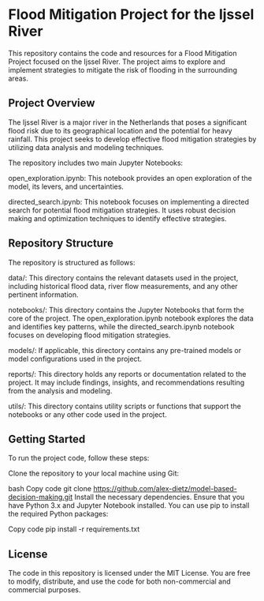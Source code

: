 # Flood Mitigation Project for the Ijssel River

This repository contains the code and resources for a Flood Mitigation Project focused on the Ijssel River. The project aims to explore and implement strategies to mitigate the risk of flooding in the surrounding areas.

## Project Overview

The Ijssel River is a major river in the Netherlands that poses a significant flood risk due to its geographical location and the potential for heavy rainfall. This project seeks to develop effective flood mitigation strategies by utilizing data analysis and modeling techniques.

The repository includes two main Jupyter Notebooks:

open_exploration.ipynb: This notebook provides an open exploration of the model, its levers, and uncertainties.

directed_search.ipynb: This notebook focuses on implementing a directed search for potential flood mitigation strategies. It uses robust decision making and optimization techniques to identify effective strategies.

## Repository Structure

The repository is structured as follows:

data/: This directory contains the relevant datasets used in the project, including historical flood data, river flow measurements, and any other pertinent information.

notebooks/: This directory contains the Jupyter Notebooks that form the core of the project. The open_exploration.ipynb notebook explores the data and identifies key patterns, while the directed_search.ipynb notebook focuses on developing flood mitigation strategies.

models/: If applicable, this directory contains any pre-trained models or model configurations used in the project.

reports/: This directory holds any reports or documentation related to the project. It may include findings, insights, and recommendations resulting from the analysis and modeling.

utils/: This directory contains utility scripts or functions that support the notebooks or any other code used in the project.

## Getting Started

To run the project code, follow these steps:

Clone the repository to your local machine using Git:

bash
Copy code
git clone https://github.com/alex-dietz/model-based-decision-making.git
Install the necessary dependencies. Ensure that you have Python 3.x and Jupyter Notebook installed. You can use pip to install the required Python packages:

Copy code
pip install -r requirements.txt

## License

The code in this repository is licensed under the MIT License. You are free to modify, distribute, and use the code for both non-commercial and commercial purposes.
